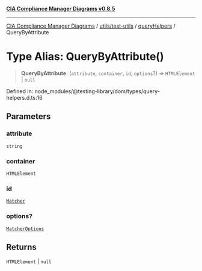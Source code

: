 [**CIA Compliance Manager Diagrams v0.8.5**](../../../../../README.md)

***

[CIA Compliance Manager Diagrams](../../../../../modules.md) / [utils/test-utils](../../../README.md) / [queryHelpers](../README.md) / QueryByAttribute

# Type Alias: QueryByAttribute()

> **QueryByAttribute**: (`attribute`, `container`, `id`, `options`?) => `HTMLElement` \| `null`

Defined in: node\_modules/@testing-library/dom/types/query-helpers.d.ts:16

## Parameters

### attribute

`string`

### container

`HTMLElement`

### id

[`Matcher`](../../../type-aliases/Matcher.md)

### options?

[`MatcherOptions`](../../../interfaces/MatcherOptions.md)

## Returns

`HTMLElement` \| `null`
